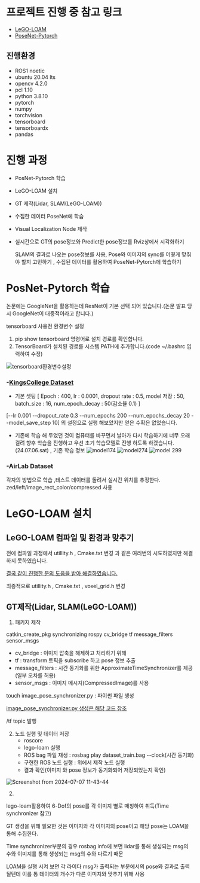# 프로젝트 진행 중 참고 링크
* [LeGO-LOAM](https://github.com/RobustFieldAutonomyLab/LeGO-LOAM)
* [PoseNet-Pytorch](https://github.com/youngguncho/PoseNet-Pytorch)

## 진행환경
* ROS1 noetic
* ubuntu 20.04 lts
* opencv 4.2.0
* pcl 1.10
* python 3.8.10
* pytorch
* numpy
* torchvision
* tensorboard
* tensorboardx
* pandas


# 진행 과정
* PosNet-Pytorch 학습
* LeGO-LOAM 설치
* GT 제작(Lidar, SLAM(LeGO-LOAM))
* 수집한 데이터 PoseNet에 학습
* Visual Localization Node 제작
* 실시간으로 GT의 pose정보와 Predict한 pose정보를 Rviz상에서 시각화하기

  
  SLAM의 결과로 나오는 pose정보를 사용, Pose와 이미지의 sync를 어떻게 맞춰야 할지 고민하기 , 수집된 데이터를 활용하여 PoseNet-Pytorch에 학습하기


# PosNet-Pytorch 학습
논문에는 GoogleNet을 활용하는데 ResNet이 기본 선택 되어 있습니다.(논문 발표 당시 GoogleNet이 대중적이라고 합니다.)

tensorboard 사용전 환경변수 설정

1. pip show tensorboard 명령어로 설치 경로를 확인합니다.
2. TensorBoard가 설치된 경로를 시스템 PATH에 추가합니다.(code ~/.bashrc 입력하여 수정)

![tensorboard환경변수설정](https://github.com/kyeonghyeon0314/PoseNet-Pytorch-visual-localization/assets/132433953/a4357321-dba8-4ae3-a91e-1a6e551e6ed2)

### -[KingsCollege Dataset](http://mi.eng.cam.ac.uk/projects/relocalisation/)
- 기본 셋팅 [ Epoch : 400, lr : 0.0001, dropout rate : 0.5, model 저장 : 50, batch_size : 16, num_epoch_decay : 50(감소율 0.1) ]

[--lr 0.001 --dropout_rate 0.3 --num_epochs 200 --num_epochs_decay 20 --model_save_step 10]  의 설정으로 실행 해보았지만 얻은 수확은 없었습니다.
  
- 기존에 학습 해 두었던 것이 컴퓨터를 바꾸면서 날아가 다시 학습하기에 너무 오래 걸려 향후 학습을 진행하고 우선 초기 학습모델로 진행 하도록 하겠습니다.(24.07.06.sat) , 기존 학습 정보
![model174](https://github.com/kyeonghyeon0314/PoseNet-Pytorch-visual-localization/assets/132433953/b26a65d9-7701-4e37-998f-7cc3097796f4)
![model274](https://github.com/kyeonghyeon0314/PoseNet-Pytorch-visual-localization/assets/132433953/762bd5f9-ece6-4ac8-b696-a34037c735c0)
![model 299](https://github.com/kyeonghyeon0314/PoseNet-Pytorch-visual-localization/assets/132433953/7c50400b-0ee1-493f-a104-e7c8815beae3)


### -AirLab Dataset
각자의 방법으로 학습
,테스트 데이터를 돌려서 실시간 위치를 추정한다.
zed/left/image_rect_color/compressed 사용

# LeGO-LOAM 설치

## LeGO-LOAM 컴파일 및 환경과 맞추기
전에 컴파일 과정에서 utillity.h , Cmake.txt 변경 과 같은 여러번의 시도하였지만 해결하지 못하였습니다.

[결국 같이 진행한 분의 도움을 받아 해결하였습니다.](https://github.com/Cascio99/Posenet-Pytorch-Visual-Localization/blob/main/README.md?plain=1)

최종적으로 utillity.h , Cmake.txt , voxel_grid.h 변경

## GT제작(Lidar, SLAM(LeGO-LOAM))
1. 패키지 제작

catkin_create_pkg synchronizing rospy cv_bridge tf message_filters sensor_msgs 
* cv_bridge : 이미지 압축을 해제하고 처리하기 위해
* tf : transform 토픽을 subscribe 하고 pose 정보 추출
* message_filters : 시간 동기화를 위한 ApproximateTimeSynchronizer를 제공(일부 오차를 허용)
* sensor_msgs : 이미지 메시지(CompressedImage)를 사용

touch image_pose_synchronizer.py : 파이썬 파일 생성

[image_pose_synchronizer.py 생성은 해당 코드 참조](https://github.com/Taemin0707/Regala/blob/main/regala_ros/src/video_stitcher_timeshync.py)

/tf topic 발행

2. 노드 실행 및 데이터 저장
	- roscore
	- lego-loam 실행
	- ROS bag 파일 재생 : rosbag play dataset_train.bag --clock(시간 동기화)
	- 구현한 ROS 노드 실행 : 위에서 제작 노드 실행
	- 결과 확인(이미지 와 pose 정보가 동기화되어 저장되었는지 확인)

![Screenshot from 2024-07-07 11-43-44](https://github.com/kyeonghyeon0314/PoseNet-Pytorch-visual-localization/assets/132433953/a4871ae6-86c6-488f-8200-1611da09211e)


2. 
lego-loam활용하여 6-Dof의 pose를 각 이미지 별로 매칭하여 취득(Time synchronizer 참고)

GT 생성을 위해 필요한 것은 이미지와 각 이미지의 pose이고 해당 pose는 LOAM을 통해 수집한다.



Time synchronizer부분의 경우  rosbag info에 보면 lidar를 통해 생성되는 msg의 수와 이미지를 통해 생성되는 msg의 수와 다르기 때문

LOAM을 실행 시켜 보면 각 라이다 msg가 출력되는 부분에서의 pose와 결과로 출력될텐데 이를 통 데이터의 개수가 다른 이미지와 맞추기 위해 사용
